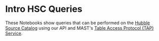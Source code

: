 # Intro HSC Queries

These Notebooks show queries that can be performed on the [Hubble Source Catalog](https://archive.stsci.edu/hst/hsc/) using our API and MAST's [Table Access Protocol (TAP) Service](https://mast.stsci.edu/vo-tap/).